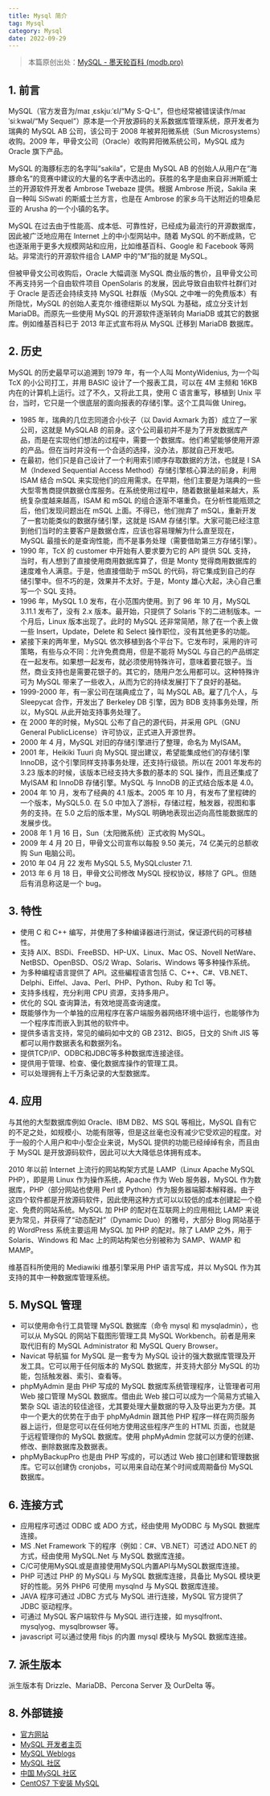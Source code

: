 ```yaml
---
title: Mysql 简介
tag: Mysql
category: Mysql
date: 2022-09-29
---
```


> 本篇原创出处：[MySQL - 墨天轮百科 (modb.pro)](https://www.modb.pro/wiki/2)

## 1. 前言

MySQL（官方发音为/maɪ ˌɛskjuːˈɛl/“My S-Q-L”，但也经常被错误读作/maɪ ˈsiːkwəl/“My Sequel”）原本是一个开放源码的关系数据库管理系统，原开发者为瑞典的 MySQL AB 公司，该公司于 2008 年被昇阳微系统（Sun Microsystems）收购。2009 年，甲骨文公司（Oracle）收购昇阳微系统公司，MySQL 成为 Oracle 旗下产品。

MySQL 的海豚标志的名字叫“sakila”，它是由 MySQL AB 的创始人从用户在“海豚命名”的竞赛中建议的大量的名字表中选出的。获胜的名字是由来自非洲斯威士兰的开源软件开发者 Ambrose Twebaze 提供。根据 Ambrose 所说，Sakila 来自一种叫 SiSwati 的斯威士兰方言，也是在 Ambrose 的家乡乌干达附近的坦桑尼亚的 Arusha 的一个小镇的名字。

MySQL 在过去由于性能高、成本低、可靠性好，已经成为最流行的开源数据库，因此被广泛地应用在 Internet 上的中小型网站中。随着 MySQL 的不断成熟，它也逐渐用于更多大规模网站和应用，比如维基百科、Google 和 Facebook 等网站。非常流行的开源软件组合 LAMP 中的“M”指的就是 MySQL。

但被甲骨文公司收购后，Oracle 大幅调涨 MySQL 商业版的售价，且甲骨文公司不再支持另一个自由软件项目 OpenSolaris 的发展，因此导致自由软件社群们对于 Oracle 是否还会持续支持 MySQL 社群版（MySQL 之中唯一的免费版本）有所隐忧，MySQL 的创始人麦克尔·维德纽斯以 MySQL 为基础，成立分支计划 MariaDB。而原先一些使用 MySQL 的开源软件逐渐转向 MariaDB 或其它的数据库。例如维基百科已于 2013 年正式宣布将从 MySQL 迁移到 MariaDB 数据库。

## 2. 历史

MySQL 的历史最早可以追溯到 1979 年，有一个人叫 MontyWidenius, 为一个叫 TcX 的小公司打工，并用 BASIC 设计了一个报表工具，可以在 4M 主频和 16KB 内在的计算机上运行。过了不久，又将此工具，使用 C 语言重写，移植到 Unix 平台，当时，它只是一个很底层的面向报表的存储引擎。这个工具叫做 Unireg。

- 1985 年，瑞典的几位志同道合小伙子（以 David Axmark 为首）成立了一家公司，这就是 MySQLAB 的前身。这个公司最初并不是为了开发数据库产品，而是在实现他们想法的过程中，需要一个数据库。他们希望能够使用开源的产品。但在当时并没有一个合适的选择，没办法，那就自己开发吧。
- 在最初，他们只是自己设计了一个利用索引顺序存取数据的方法，也就是 I SA M（Indexed Sequential Access Method）存储引擎核心算法的前身，利用 ISAM 结合 mSQL 来实现他们的应用需求。在早期，他们主要是为瑞典的一些大型零售商提供数据仓库服务。在系统使用过程中，随着数据量越来越大，系统复杂度越来越高，ISAM 和 mSQL 的组合逐渐不堪重负。在分析性能瓶颈之后，他们发现问题出在 mSQL 上面。不得已，他们抛弃了 mSQL，重新开发了一套功能类似的数据存储引擎，这就是 ISAM 存储引擎。大家可能已经注意到他们当时的主要客户是数据仓库，应该也容易理解为什么直至现在，MySQL 最擅长的是查询性能，而不是事务处理（需要借助第三方存储引擎）。
- 1990 年，TcX 的 customer 中开始有人要求要为它的 API 提供 SQL 支持，当时，有人想到了直接使用商用数据库算了，但是 Monty 觉得商用数据库的速度难令人满意。于是，他直接借助于 mSQL 的代码，将它集成到自己的存储引擎中。但不巧的是，效果并不太好。于是，Monty 雄心大起，决心自己重写一个 SQL 支持。
- 1996 年，MySQL 1.0 发布，在小范围内使用。到了 96 年 10 月，MySQL 3.11.1 发布了，没有 2.x 版本。最开始，只提供了 Solaris 下的二进制版本。一个月后，Linux 版本出现了。此时的 MySQL 还非常简陋，除了在一个表上做一些 Insert，Update，Delete 和 Select 操作职位，没有其他更多的功能。
- 紧接下来的两年里，MySQL 依次移植到各个平台下。它发布时，采用的许可策略，有些与众不同：允许免费商用，但是不能将 MySQL 与自己的产品绑定在一起发布。如果想一起发布，就必须使用特殊许可，意味着要花银子。当然，商业支持也是需要花银子的。其它的，随用户怎么用都可以。这种特殊许可为 MySQL 带来了一些收入，从而为它的持续发展打下了良好的基础。
- 1999-2000 年，有一家公司在瑞典成立了，叫 MySQL AB。雇了几个人，与 Sleepycat 合作，开发出了 Berkeley DB 引擎，因为 BDB 支持事务处理，所以，MySQL 从此开始支持事务处理了。
- 在 2000 年的时候，MySQL 公布了自己的源代码，并采用 GPL（GNU General PublicLicense）许可协议，正式进入开源世界。
- 2000 年 4 月，MySQL 对旧的存储引擎进行了整理，命名为 MyISAM。
- 2001 年，Heikiki Tuuri 向 MySQL 提出建议，希望能集成他们的存储引擎 InnoDB，这个引擎同样支持事务处理，还支持行级锁。所以在 2001 年发布的 3.23 版本的时候，该版本已经支持大多数的基本的 SQL 操作，而且还集成了 MyISAM 和 InnoDB 存储引擎。MySQL 与 InnoDB 的正式结合版本是 4.0。
- 2004 年 10 月，发布了经典的 4.1 版本。2005 年 10 月，有发布了里程碑的一个版本，MySQL5.0. 在 5.0 中加入了游标，存储过程，触发器，视图和事务的支持。在 5.0 之后的版本里，MySQL 明确地表现出迈向高性能数据库的发展步伐。
- 2008 年 1 月 16 日，Sun（太阳微系统）正式收购 MySQL。
- 2009 年 4 月 20 日，甲骨文公司宣布以每股 9.50 美元，74 亿美元的总额收购 Sun 电脑公司。
- 2010 年 04 月 22 发布 MySQL 5.5, MySQLcluster 7.1.
- 2013 年 6 月 18 日，甲骨文公司修改 MySQL 授权协议，移除了 GPL。但随后有消息称这是一个 bug。

## 3. 特性

- 使用 C 和 C++ 编写，并使用了多种编译器进行测试，保证源代码的可移植性。
- 支持 AIX、BSDi、FreeBSD、HP-UX、Linux、Mac OS、Novell NetWare、NetBSD、OpenBSD、OS/2 Wrap、Solaris、Windows 等多种操作系统。
- 为多种编程语言提供了 API。这些編程语言包括 C、C++、C#、VB.NET、Delphi、Eiffel、Java、Perl、PHP、Python、Ruby 和 Tcl 等。
- 支持多线程，充分利用 CPU 资源，支持多用户。
- 优化的 SQL 查询算法，有效地提高查询速度。
- 既能够作为一个单独的应用程序在客户端服务器网络环境中运行，也能够作为一个程序库而嵌入到其他的软件中。
- 提供多语言支持，常见的编码如中文的 GB 2312、BIG5，日文的 Shift JIS 等都可以用作数据表名和数据列名。
- 提供TCP/IP、ODBC和JDBC等多种数据库连接途径。
- 提供用于管理、检查、優化数据库操作的管理工具。
- 可以处理拥有上千万条记录的大型数据库。

## 4. 应用

与其他的大型数据库例如 Oracle、IBM DB2、MS SQL 等相比，MySQL 自有它的不足之处，如规模小、功能有限等，但是这丝毫也没有减少它受欢迎的程度。对于一般的个人用户和中小型企业来说，MySQL 提供的功能已经绰绰有余，而且由于 MySQL 是开放源码软件，因此可以大大降低总体拥有成本。

2010 年以前 Internet 上流行的网站构架方式是 LAMP（Linux Apache MySQL PHP），即是用 Linux 作为操作系统，Apache 作为 Web 服务器，MySQL 作为数据库，PHP（部分网站也使用 Perl 或 Python）作为服务器端脚本解释器。由于这四个软件都是开放源码软件，因此使用这种方式可以以较低的成本创建起一个稳定、免费的网站系统。MySQL 加 PHP 的配对在互联网上的应用相比 LAMP 来说更为常见，并获得了“动态配对”（Dynamic Duo）的雅号，大部分 Blog 网站基于的 WordPress 系统主要运用 MySQL 加 PHP 的配对。除了 LAMP 之外，用于 Solaris、Windows 和 Mac 上的网站构架也分别被称为 SAMP、WAMP 和 MAMP。

维基百科所使用的 Mediawiki 维基引擎采用 PHP 语言写成，并以 MySQL 作为其支持的其中一种数据库管理系统。

## 5. MySQL 管理

- 可以使用命令行工具管理 MySQL 数据库（命令 mysql 和 mysqladmin），也可以从 MySQL 的网站下载图形管理工具 MySQL Workbench。前者是用来取代旧有的 MySQL Administrator 和 MySQL Query Browser。
- Navicat 导航猫 for MySQL 是一套专为 MySQL 设计的强大数据库管理及开发工具。它可以用于任何版本的 MySQL 数据库，并支持大部分 MySQL 的功能，包括触发器、索引、查看等。
- phpMyAdmin 是由 PHP 写成的 MySQL 数据库系统管理程序，让管理者可用 Web 接口管理 MySQL 数据库。借由此 Web 接口可以成为一个简易方式输入繁杂 SQL 语法的较佳途径，尤其要处理大量数据的导入及导出更为方便。其中一个更大的优势在于由于 phpMyAdmin 跟其他 PHP 程序一样在网页服务器上运行，但是您可以在任何地方使用这些程序产生的 HTML 页面，也就是于远程管理你的 MySQL 数据库。使用 phpMyAdmin 您就可以方便的创建、修改、删除数据库及数据表。
- phpMyBackupPro 也是由 PHP 写成的，可以透过 Web 接口创建和管理数据库。它可以创建伪 cronjobs，可以用来自动在某个时间或周期备份 MySQL 数据库。

## 6. 连接方式

- 应用程序可透过 ODBC 或 ADO 方式，经由使用 MyODBC 与 MySQL 数据库连接。
- MS .Net Framework 下的程序（例如：C#、VB.NET）可透过 ADO.NET 的方式，经由使用 MySQL.Net 与 MySQL 数据库连接。
- C/C可使用MySQL或是直接使用MySQL内置API与MySQL数据库连接。
- PHP 可透过 PHP 的 MySQLi 与 MySQL 数据库连接，具备比 MySQL 模块更好的性能。另外 PHP6 可使用 mysqlnd 与 MySQL 数据库连接。
- JAVA 程序可通过 JDBC 方式与 MySQL 进行连接，MySQL 官方提供了 JDBC 驱动程序。
- 可通过 MySQL 客户端软件与 MySQL 进行连接，如 mysqlfront、mysqlyog、mysqlbrowser 等。
- javascript 可以通过使用 fibjs 的内置 mysql 模块与 MySQL 数据库连接。

## 7. 派生版本

派生版本有 Drizzle、MariaDB、Percona Server 及 OurDelta 等。

## 8. 外部链接

- [官方网站](http://www.mysql.com/)
- [MySQL 开发者主页](http://dev.mysql.com/)
- [MySQL Weblogs](http://www.planetmysql.org/)
- [MySQL 社区](https://web.archive.org/web/20080206224929/http://www.mysqlpub.com/)
- [中国 MySQL 社区](https://web.archive.org/web/20170214180417/http://www.innomysql.com/)
- [CentOS7 下安装 MySQL](https://www.ytyzx.org/index.php/如何在CentOS7中安装MySQL)
